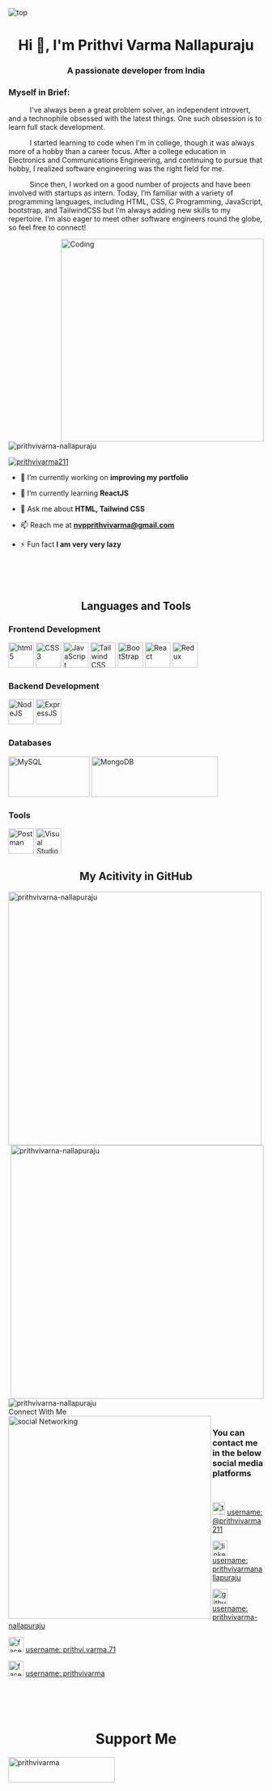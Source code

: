 ![top](https://user-images.githubusercontent.com/98509310/212615846-2c24670f-78b9-4356-8157-b645a45bdd8f.png)

<h1 align="center">Hi 👋, I'm Prithvi Varma Nallapuraju</h1>
<h3 align="center">A passionate developer from India</h3>

<h3 align="left">Myself in Brief:</h3>
<p align="left">&emsp;&emsp;&emsp;I've always been a great problem solver, an independent introvert, and a technophile obsessed with the latest things. One such obsession is to learn full stack development.<br>

&emsp;&emsp;&emsp;I started learning to code when I'm in college, though it was always more of a hobby than a career focus. After a college education in Electronics and Communications Engineering, and continuing to pursue that hobby, I realized software engineering was the right field for me.<br>

&emsp;&emsp;&emsp;Since then, I worked on a good number of projects and have been involved with startups as intern. Today, I’m familiar with a variety of programming languages, including HTML, CSS, C Programming, JavaScript, bootstrap, and TailwindCSS but I’m always adding new skills to my repertoire. I’m also eager to meet other software engineers round the globe, so feel free to connect!</p>

<img align="right" alt="Coding" width="400" src="https://user-images.githubusercontent.com/98509310/212615188-69e5a512-6c54-4ec9-b2a4-3671a5128343.png">

<p align="left"> <img src="https://komarev.com/ghpvc/?username=prithvivarna-nallapuraju&label=Profile%20views&color=0e75b6&style=flat" alt="prithvivarna-nallapuraju" /> </p>

<p align="left"> <a href="https://twitter.com/prithvivarma211" target="blank"><img src="https://img.shields.io/twitter/follow/prithvivarma211?logo=twitter&style=for-the-badge" alt="prithvivarma211" /></a> </p>

- 🔭 I’m currently working on **improving my portfolio**

- 🌱 I’m currently learning **ReactJS**

- 💬 Ask me about **HTML, Tailwind CSS**

- 📫 Reach me at **nvpprithvivarma@gmail.com**

- ⚡ Fun fact **I am very very lazy**

<br><br><br>

<h2 align="center"> Languages and Tools</h2>

<h3 align="left"> Frontend Development</h3>
<a href="#"><img src="https://user-images.githubusercontent.com/98509310/212628141-cf348e62-9d6d-4e6b-a53b-f7b65b443bb5.png" alt="html5" height="50" width="50"></a>
<a href="#"><img src="https://user-images.githubusercontent.com/98509310/212628174-f856bfbb-b5e9-47e7-8518-124f36f5fc50.png" alt="CSS3" height="50" width="50"></a>
<a href="#"><img src="https://user-images.githubusercontent.com/98509310/212628232-ae0df9cd-b275-48e4-ba4f-602d5b44bec5.svg" alt="JavaScript" height="50" width="50"></a>
<a href="#"><img src="https://user-images.githubusercontent.com/98509310/212628271-5cfffcbe-6d62-4027-b168-d2d3c5a2ad19.svg" alt="Tailwind CSS" height="50" width="50"></a>
<a href="#"><img src="https://user-images.githubusercontent.com/98509310/212628313-1cbda9cf-956e-4411-b1dd-a6635057e241.svg" alt="BootStrap" height="50" width="50"></a>
<a href="#"><img src="https://user-images.githubusercontent.com/98509310/212628408-84717149-3452-4cbc-88db-e69ba10b8c5f.png" alt="React" height="50" width="50"></a>
<a href="#"><img src="https://user-images.githubusercontent.com/98509310/212628433-7d59c950-7fde-4492-b239-582100e41076.svg" alt="Redux" height="50" width="50"></a>

<br>
<h3 align="left"> Backend Development </h3>
<a href="#"><img src="https://user-images.githubusercontent.com/98509310/212631333-710f50b2-c5be-443d-97ac-ac0bd94f788c.png" alt="NodeJS" height="50" width="50"></a>
<a href="#"><img src="https://user-images.githubusercontent.com/98509310/212632609-08c50c27-49c4-4dcb-ab92-d0b39f812ca5.png" alt="ExpressJS" height="50" width="50"></a>

<br>
<h3 align="left"> Databases </h3>
<a href="#"><img src="https://user-images.githubusercontent.com/98509310/212634275-62ea9536-70d1-4f09-9372-98ac89aadf2b.png" alt="MySQL" height="80" width="160"></a>
<a href="#"><img src="https://user-images.githubusercontent.com/98509310/212634303-387e3319-98cc-4285-9a7d-6d9913355be0.png" alt="MongoDB" height="80" width="250"></a>

<br>
<h3 align="left"> Tools </h3>
<a href="#"><img src="https://user-images.githubusercontent.com/98509310/212636364-5c81c7db-30b2-44b8-8db1-e543dec094be.jpeg" alt="Postman" height="50" width="50"></a>
<a href="#"><img src="https://user-images.githubusercontent.com/98509310/212635959-1bd6da16-9630-4e0f-9b47-41c5b10fe059.png" alt="Visual Studio Code" height="50" width="50"></a>


<h2 align="center"> My Acitivity in GitHub </h2>

<img align="left" src="https://github-stats-git-main-prithvivarma-nallapuraju.vercel.app/api/top-langs?username=prithvivarma-nallapuraju&show_icons=true&locale=en&layout=compact" alt="prithvivarna-nallapuraju" width="500"/>

<img align="right" src="https://github-stats-git-main-prithvivarma-nallapuraju.vercel.app/api?username=prithvivarma-nallapuraju&show_icons=true&locale=en" alt="prithvivarna-nallapuraju" width="500"/>
<img align="center" src="https://github-readme-streak-stats.herokuapp.com/?user=prithvivarma-nallapuraju&" alt="prithvivarna-nallapuraju" />

<div align="center>
<!--START_SECTION:activity-->
<!--END_SECTION:activity-->
</div>

<br><br>

<h2 align="center"> Connect With Me </h2>

<img align="left" src="https://user-images.githubusercontent.com/98509310/212618098-ce802f76-958f-4d2c-a819-2fb0f13d6891.jpeg" alt="social Networking" height="400" width="400">

<h3 align="left">You can contact me in the below social media platforms </h3>
<br>

<p>
  <img src="https://user-images.githubusercontent.com/98509310/212657168-28cbcfcc-b431-4b2e-a417-6cd7129fd977.jpg" alt="twitter" height="25" width="25">
  <a href="https://twitter.com/prithvivarma211" target="blank"> username: @prithvivarma211 </a>
</p>
<p>
  <img src="https://user-images.githubusercontent.com/98509310/212657249-b5c03a37-ab28-4ca1-b02a-1a047904d42a.png" alt="linkedin" height="30" width="30">
  <a href="https://linkedin.com/in/prithvivarmanallapuraju" target="blank">username: prithvivarmanallapuraju</a> 
</p>
<p>
  <img src="https://user-images.githubusercontent.com/98509310/212657442-efbff646-a139-4461-aebd-a24d8e3c939d.svg" alt="github" height="30" width="30">
  <a href="https://github.com/prithvivarma-nallapuraju" target="blank"> username: prithvivarma-nallapuraju</a>
</p>
<p>
  <img src="https://user-images.githubusercontent.com/98509310/212657291-5cf7a416-eb64-4567-b533-c6ccfe5db76f.png" alt="facebook" height="30" width="30">
  <a href="https://fb.com/prithvi.varma.71" target="blank">username: prithvi.varma.71</a> 
</p>
<p>
  <img src="https://user-images.githubusercontent.com/98509310/212657209-5a309c6a-5396-4d1f-a6d1-46ac0e0faf5b.jpg" alt="facebook" height="30" width="30">
  <a href="https://instagram.com/prithvivarma" target="blank">username: prithvivarma</a> 
</p>

<br><br><br>

<h1 align="center">Support Me</h1>
<p><a href="https://www.buymeacoffee.com/prithvivarma"> <img align="left" src="https://cdn.buymeacoffee.com/buttons/v2/default-yellow.png" height="50" width="210" alt="prithvivarma" /></a></p><br><br>
